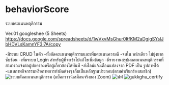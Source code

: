 # behaviorScore
ระบบคะแนนพฤติกรรม

Ver.01
googleshee (5 Sheets)
https://docs.google.com/spreadsheets/d/1wVxvMsGhur0ltfKM2aDgigSYslJbHDVLsKamnYF3l7A/copy

-มีระบบ CRUD ในตัว 
-ทั้งตัดคะแนนพฤติกรรมและเพิ่มคะแนนความดี
-จบใน หน้าเดียว ไม่ยุ่งยากซับซ้อน 
-เพิ่มระบบ Login สำหรับผู้ที่จะเข้าไปแก้ไขเพิ่มข้อมูล 
-มีรายงานสรุปผลคะแนนพฤติกรรมที่สามารถแจ้งต่อผู้ปกครองหรือผู้เกี่ยวข้องได้ทันที
-ส่งไลน์แจ้งเตือนแปลงจาก PDF เป็น รูปภาพได้
-แนบภาพกิจกรรมหรือภาพการทำผิดต่างๆ เก็บเป็นหลักฐานประกอบ(ตามคำเรียกร้องสมาชิก)
![ระบบตัดคะแนนพฤติกรรม (แบ็คกราวน์เสมือนจริงของ Zoom)](https://github.com/waroon01/behaviorScore/assets/117699848/2e0eee36-7134-447e-a7d4-d172e2e07118)
![ฟฟ](https://github.com/waroon01/behaviorScore/assets/117699848/ae90887a-f2a8-4447-9585-2bb409bbf6a6)
![gukkghu_certify](https://github.com/waroon01/behaviorScore/assets/117699848/7d5988f9-d221-46b2-ba9d-34276eca9eae)
